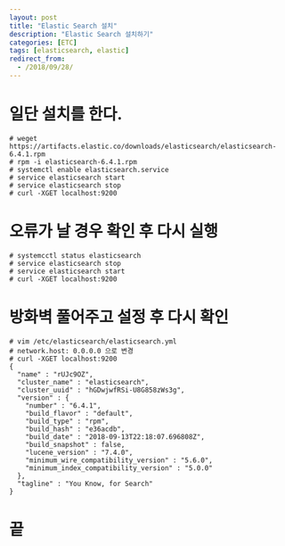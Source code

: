 ```yaml
---
layout: post
title: "Elastic Search 설치"
description: "Elastic Search 설치하기"
categories: [ETC]
tags: [elasticsearch, elastic]
redirect_from:
  - /2018/09/28/
---
```


# 일단 설치를 한다.
    # weget https://artifacts.elastic.co/downloads/elasticsearch/elasticsearch-6.4.1.rpm
    # rpm -i elasticsearch-6.4.1.rpm
    # systemctl enable elasticsearch.service
    # service elasticsearch start
    # service elasticsearch stop
    # curl -XGET localhost:9200

# 오류가 날 경우 확인 후 다시 실행
    # systemcctl status elasticsearch
    # service elasticsearch stop
    # service elasticsearch start
    # curl -XGET localhost:9200



# 방화벽 풀어주고 설정 후 다시 확인
    # vim /etc/elasticsearch/elasticsearch.yml
    # network.host: 0.0.0.0 으로 변경
    # curl -XGET localhost:9200
    {
      "name" : "rUJc9OZ",
      "cluster_name" : "elasticsearch",
      "cluster_uuid" : "hGDwjwfRSi-U8G858zWs3g",
      "version" : {
        "number" : "6.4.1",
        "build_flavor" : "default",
        "build_type" : "rpm",
        "build_hash" : "e36acdb",
        "build_date" : "2018-09-13T22:18:07.696808Z",
        "build_snapshot" : false,
        "lucene_version" : "7.4.0",
        "minimum_wire_compatibility_version" : "5.6.0",
        "minimum_index_compatibility_version" : "5.0.0"
      },
      "tagline" : "You Know, for Search"
    }

 # 끝